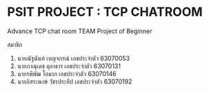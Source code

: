 # PSIT PROJECT : TCP CHATROOM
Advance TCP chat room
TEAM Project of Beginner

สมาชิก

1. นายณัฐนันท์         เบญจกรณ์            เลขประจำตัว 63070053
2. นายภาณุเดช         ตุลาธาร		           เลขประจำตัว 63070131
3. นายรพีพัฒ            โอมาก	            เลขประจำตัว 63070146
4. นายอิสระพงษ์       วัชรประทีป	           เลขประจำตัว 63070192
